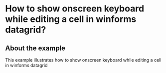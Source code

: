 # How to show onscreen keyboard while editing a cell in winforms datagrid?

## About the example

This example illustrates how to show onscreen keyboard while editing a cell in winforms datagrid
